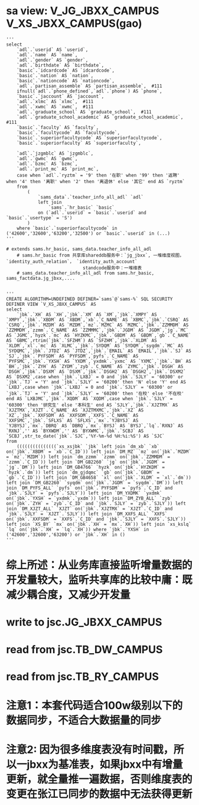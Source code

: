 # sa view: V_JG_JBXX_CAMPUS V_XS_JBXX_CAMPUS(gao)
    '''
    select 
        `adl`.`userid` AS `userid`,
        `adl`.`name` AS `name`,
        `adl`.`gender` AS `gender`,
        `adl`.`birthdate` AS `birthdate`,
        `basic`.`idcardcode` AS `idcardcode`,
        `basic`.`nation` AS `nation`,
        `basic`.`nationcode` AS `nationcode`,
        `adl`.`partisan_assemble` AS `partisan_assemble`,  #111
        ifnull(`adl`.`phone_defined`,`adl`.`phone`) AS `phone`,
        `basic`.`jaccount` AS `jaccount`,
        `adl`.`xlmc` AS `xlmc`,  #111
        `adl`.`xwmc` AS `xwmc`,  #111
        `adl`.`graduate_school` AS `graduate_school`,  #111
        `adl`.`graduate_school_academic` AS `graduate_school_academic`, #111
        `basic`.`faculty` AS `faculty`,
        `basic`.`facultycode` AS `facultycode`,
        `basic`.`superiorfacultycode` AS `superiorfacultycode`,
        `basic`.`superiorfaculty` AS `superiorfaculty`,

        `adl`.`jzgmblc` AS `jzgmblc`,
        `adl`.`gwmc` AS `gwmc`,
        `adl`.`bzmc` AS `bzmc`,
        `adl`.`print_mc` AS `print_mc`,
        case when `adl`.`ryztm` = '9' then '在职' when '99' then '返聘' when '4' then '离职' when '2' then '离退休' else '其它' end AS `ryztm` 
        from 
            (
                `sams_data`.`teacher_info_all_adl` `adl` 
                left join 
                    `sams`.`hr_basic` `basic` 
                on (`adl`.`userid` = `basic`.`userid` and `basic`.`usertype` = 'S')
            ) 
        where `basic`.`superiorfacultycode` in ('42600','32600','63200','32500') or `basic`.`userid` in (...)
    '''
    
    # extends sams.hr_basic, sams_data.teacher_info_all_adl
        # sams.hr_basic from 共享库shareddb服务中：`jg_jbxx`, 一堆维度视图，`identity_auth_relation`， `identity_auth_account`
                                 standcode服务中：一堆维表
        # sams_data.teacher_info_all_adl from sams.hr_basic, sams_factdata.jg_jbxx,....


    '''
    CREATE ALGORITHM=UNDEFINED DEFINER=`sams`@`sams-%` SQL SECURITY DEFINER VIEW `V_XS_JBXX_CAMPUS` AS 
    select 
        `jbk`.`XH` AS `XH`,`jbk`.`XM` AS `XM`,`jbk`.`XMPY` AS `XMPY`,`jbk`.`XBDM` AS `XBDM`,`xb`.`C_NAME` AS `XBMC`,`jbk`.`CSRQ` AS `CSRQ`,`jbk`.`MZDM` AS `MZDM`,`mz`.`MZMC` AS `MZMC`,`jbk`.`ZZMMDM` AS `ZZMMDM`,`zzmm`.`C_NAME` AS `ZZMMMC`,`jbk`.`JGDM` AS `JGDM`,`jg`.`MC` AS `JGMC`,`hyzk`.`mc` AS `HYZKMC`,`jbk`.`GBDM` AS `GBDM`,`gb`.`C_NAME` AS `GBMC`,rtrim(`jbk`.`SFZHM`) AS `SFZHM`,`jbk`.`XLDM` AS `XLDM`,`xl`.`mc` AS `XLMC`,`jbk`.`SYDQM` AS `SYDQM`,`syqdm`.`MC` AS `SYDQMC`,`jbk`.`JTDZ` AS `JTDZ`,`jbk`.`EMAIL` AS `EMAIL`,`jbk`.`SJ` AS `SJ`,`jbk`.`PYFSDM` AS `PYFSDM`,`pyfs`.`C_NAME` AS `PYFSMC`,`jbk`.`YXSH` AS `YXDM`,`yxdmk`.`yxmc` AS `YXMC`,`jbk`.`BH` AS `BH`,`jbk`.`ZYH` AS `ZYDM`,`zyb`.`C_NAME` AS `ZYMC`,`jbk`.`DSGH` AS `DSGH`,`jbk`.`DSXM` AS `DSXM`,`jbk`.`DSGH2` AS `DSGH2`,`jbk`.`DSXM2` AS `DSXM2`,case when `jbk`.`LXBJ` = 0 and `jbk`.`SJLY` = '60300' or `jbk`.`TJ` = 'Y' and `jbk`.`SJLY` = '60200' then 'N' else 'Y' end AS `LXBJ`,case when `jbk`.`LXBJ` = 0 and `jbk`.`SJLY` = '60300' or `jbk`.`TJ` = 'Y' and `jbk`.`SJLY` = '60200' then '在校' else '不在校' end AS `LXBJMC`,`jbk`.`XQDM` AS `XQDM`,case when `jbk`.`SJLY` = '60300' then '研究生' else '本科生' end AS `SJLY`,`jbk`.`XJZTMX` AS `XJZTMX`,`XJZT`.`C_NAME` AS `XJZTMXMC`,`jbk`.`XZ` AS `XZ`,`jbk`.`XXFSDM` AS `XXFSDM`,`XXFS`.`C_NAME` AS `XXFSMC`,`jbk`.`SFLXS` AS `SFLXS`,`mx`.`YJBYSJ` AS `YJBYSJ`,`mx`.`DBRQ` AS `DBRQ`,`mx`.`BYSJ` AS `BYSJ`,`lq`.`RXNJ` AS `RXNJ`,'' AS `BYXWDM`,'' AS `BYXWMC`,`jbk`.`SCBJ` AS `SCBJ`,str_to_date(`jbk`.`SJC`,'%Y-%m-%d %H:%i:%S') AS `SJC` 
    from 
        (((((((((((((((`xs_xsjbk` `jbk` left join `dm_xb` `xb` on(`jbk`.`XBDM` = `xb`.`C_ID`)) left join `DM_MZ` `mz` on(`jbk`.`MZDM` = `mz`.`MZDM`)) left join `dm_zzmm` `zzmm` on(`jbk`.`ZZMMDM` = `zzmm`.`C_ID`)) left join `DM_GB2260` `jg` on(`jbk`.`JGDM` = `jg`.`DM`)) left join `DM_GB4766` `hyzk` on(`jbk`.`HYZKDM` = `hyzk`.`dm`)) left join `dm_gjdqmc` `gb` on(`jbk`.`GBDM` = `gb`.`C_ID`)) left join `DM_GB4658` `xl` on(`jbk`.`XLDM` = `xl`.`dm`)) left join `DM_GB2260` `syqdm` on(`jbk`.`JGDM` = `syqdm`.`DM`)) left join `DM_PYFS_ALL` `pyfs` on(`jbk`.`PYFSDM` = `pyfs`.`C_ID` and `jbk`.`SJLY` = `pyfs`.`SJLY`)) left join `DM_YXDMK` `yxdmk` on(`jbk`.`YXSH` = `yxdmk`.`yxdm`)) left join `DM_ZYB_ALL` `zyb` on(`jbk`.`ZYH` = `zyb`.`C_ID` and `jbk`.`SJLY` = `zyb`.`SJLY`)) left join `DM_XJZT_ALL` `XJZT` on(`jbk`.`XJZTMX` = `XJZT`.`C_ID` and `jbk`.`SJLY` = `XJZT`.`SJLY`)) left join `DM_XXFS_ALL` `XXFS` on(`jbk`.`XXFSDM` = `XXFS`.`C_ID` and `jbk`.`SJLY` = `XXFS`.`SJLY`)) left join `XS_BY` `mx` on(`jbk`.`XH` = `mx`.`XH`)) left join `xs_kslq` `lq` on(`jbk`.`XH` = `lq`.`XH`)) where `jbk`.`YXSH` in ('42600','32600','63200') or `jbk`.`XH` in ()
    '''

# 综上所述：从业务库直接监听增量数据的开发量较大，监听共享库的比较中庸：既减少耦合度，又减少开发量

# write to jsc.JG_JBXX_CAMPUS
# read from jsc.TB_DW_CAMPUS
# read from jsc.TB_RY_CAMPUS


# 注意1：本套代码适合100w级别以下的数据同步，不适合大数据量的同步
# 注意2: 因为很多维度表没有时间戳，所以一jbxx为基准表，如果jbxx中有增量更新，就全量推一遍数据，否则维度表的变更在张江已同步的数据中无法获得更新